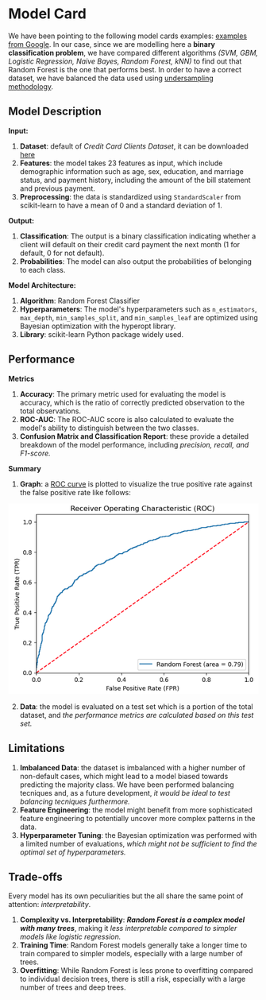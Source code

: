 # Model Card

We have been pointing to the following model cards examples: [examples from Google](https://modelcards.withgoogle.com/model-reports).
In our case, since we are modelling here a **binary classification problem**, we have compared different algorithms *(SVM, GBM, Logistic Regression, Naive Bayes, Random Forest, kNN)* to find out that Random Forest is the one that performs best. In order to have a correct dataset, we have balanced the data used using [undersampling methodology](https://machinelearningmastery.com/undersampling-algorithms-for-imbalanced-classification/).

## Model Description

**Input:**
  1. **Dataset**: default of *Credit Card Clients Dataset*, it can be downloaded [here](https://archive.ics.uci.edu/dataset/350/default+of+credit+card+clients) <br>
  2. **Features**: the model takes 23 features as input, which include demographic information such as age, sex, education, and marriage status, and payment history, including the amount of the bill statement and previous payment. <br>
  3. **Preprocessing**: the data is standardized using `StandardScaler` from scikit-learn to have a mean of 0 and a standard deviation of 1. <br>
  
**Output:** 
  1. **Classification**: The output is a binary classification indicating whether a client will default on their credit card payment the next month (1 for default, 0 for not default). <br>
  2. **Probabilities**: The model can also output the probabilities of belonging to each class. <br>

**Model Architecture:** 
  1. **Algorithm**: Random Forest Classifier <br>
  2. **Hyperparameters**: The model's hyperparameters such as `n_estimators`, `max_depth`, `min_samples_split`, and `min_samples_leaf` are optimized using Bayesian optimization with the hyperopt library. <br>
  3. **Library**: scikit-learn Python package widely used. <br>

## Performance

**Metrics**
  1. **Accuracy**: The primary metric used for evaluating the model is accuracy, which is the ratio of correctly predicted observation to the total observations. <br>
  2. **ROC-AUC**: The ROC-AUC score is also calculated to evaluate the model's ability to distinguish between the two classes. <br>
  3. **Confusion Matrix and Classification Report**: these provide a detailed breakdown of the model performance, including *precision, recall, and F1-score.* <br>

**Summary**

  1. **Graph**: a [ROC curve](https://it.wikipedia.org/wiki/Receiver_operating_characteristic) is plotted to visualize the true positive rate against the false positive rate like follows:

![alt text](https://github.com/AndreaFerrante/Capstone/blob/main/images/roc_rf.png)
     
  2. **Data**: the model is evaluated on a test set which is a portion of the total dataset, and *the performance metrics are calculated based on this test set.*

## Limitations

  1. **Imbalanced Data**: the dataset is imbalanced with a higher number of non-default cases, which might lead to a model biased towards predicting the majority class. We have been performed balancing tecniques and, as a future development, *it would be ideal to test balancing tecniques furthermore.*
  2. **Feature Engineering**: the model might benefit from more sophisticated feature engineering to potentially uncover more complex patterns in the data.
  3. **Hyperparameter Tuning**: the Bayesian optimization was performed with a limited number of evaluations, *which might not be sufficient to find the optimal set of hyperparameters.*

## Trade-offs

Every model has its own peculiarities but the all share the same point of attention: *interpretability*.

  1. **Complexity vs. Interpretability**: ***Random Forest is a complex model with many trees***, making it *less interpretable compared to simpler models like logistic regression.*
  2. **Training Time**: Random Forest models generally take a longer time to train compared to simpler models, especially with a large number of trees.
  3. **Overfitting**: While Random Forest is less prone to overfitting compared to individual decision trees, there is still a risk, especially with a large number of trees and deep trees.

